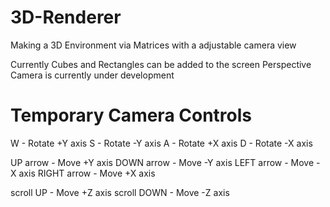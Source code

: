 # 3D-Renderer
Making a 3D Environment via Matrices with a adjustable camera view

Currently Cubes and Rectangles can be added to the screen
Perspective Camera is currently under development

# Temporary Camera Controls

W - Rotate +Y axis
S - Rotate -Y axis
A - Rotate +X axis
D - Rotate -X axis

UP arrow - Move +Y axis
DOWN arrow - Move -Y axis
LEFT arrow - Move -X axis
RIGHT arrow - Move +X axis

scroll UP - Move +Z axis
scroll DOWN - Move -Z axis
